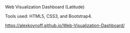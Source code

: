 Web Visualization Dashboard (Latitude)

Tools used: HTML5, CSS3, and Bootstrap4.


https://alexkoynoff.github.io/Web-Visualization-Dashboard/
